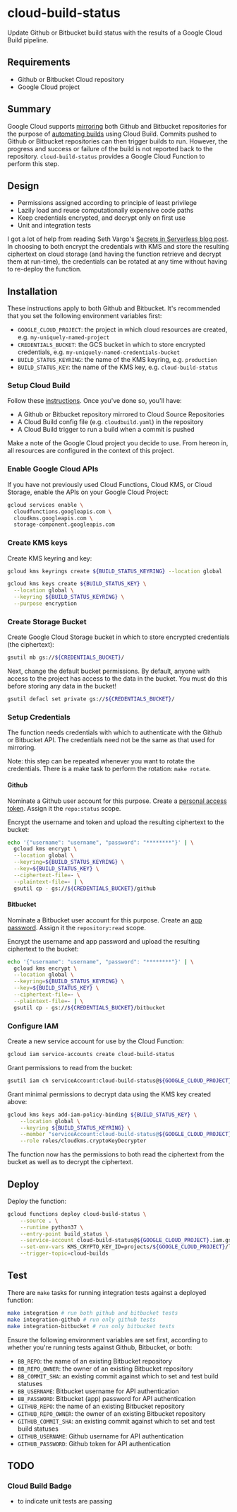 # cloud-build-status

Update Github or Bitbucket build status with the results of a Google Cloud Build pipeline.

## Requirements

* Github or Bitbucket Cloud repository
* Google Cloud project

## Summary

Google Cloud supports [mirroring](https://cloud.google.com/source-repositories/docs/mirroring-repositories) both Github and Bitbucket repositories for the purpose of [automating builds](https://cloud.google.com/cloud-build/docs/running-builds/automate-builds) using Cloud Build. Commits pushed to Github or Bitbucket repositories can then trigger builds to run. However, the progress and success or failure of the build is not reported back to the repository. `cloud-build-status` provides a Google Cloud Function to perform this step.

## Design

* Permissions assigned according to principle of least privilege
* Lazily load and reuse computationally expensive code paths
* Keep credentials encrypted, and decrypt only on first use
* Unit and integration tests

I got a lot of help from reading Seth Vargo's [Secrets in Serverless blog post](https://www.sethvargo.com/secrets-in-serverless). In choosing to both encrypt the credentials with KMS and store the resulting ciphertext on cloud storage (and having the function retrieve and decrypt them at run-time), the credentials can be rotated at any time without having to re-deploy the function.

## Installation

These instructions apply to both Github and Bitbucket. It's recommended that you set the following environment variables first:

* `GOOGLE_CLOUD_PROJECT`: the project in which cloud resources are created, e.g. `my-uniquely-named-project`
* `CREDENTIALS_BUCKET`: the GCS bucket in which to store encrypted credentials, e.g. `my-uniquely-named-credentials-bucket`
* `BUILD_STATUS_KEYRING`: the name of the KMS keyring, e.g. `production`
* `BUILD_STATUS_KEY`: the name of the KMS key, e.g. `cloud-build-status`

### Setup Cloud Build

Follow these [instructions](https://cloud.google.com/cloud-build/docs/running-builds/automate-builds). Once you've done so, you'll have:

  * A Github or Bitbucket repository mirrored to Cloud Source Repositories
  * A Cloud Build config file (e.g. `cloudbuild.yaml`) in the repository
  * A Cloud Build trigger to run a build when a commit is pushed

Make a note of the Google Cloud project you decide to use. From hereon in, all resources are configured in the context of this project.


### Enable Google Cloud APIs

If you have not previously used Cloud Functions, Cloud KMS, or Cloud Storage, enable the APIs on your Google Cloud Project:

```bash
gcloud services enable \
  cloudfunctions.googleapis.com \
  cloudkms.googleapis.com \
  storage-component.googleapis.com
```

### Create KMS keys

Create KMS keyring and key:

```bash
gcloud kms keyrings create ${BUILD_STATUS_KEYRING} --location global

gcloud kms keys create ${BUILD_STATUS_KEY} \
  --location global \
  --keyring ${BUILD_STATUS_KEYRING} \
  --purpose encryption
```

### Create Storage Bucket

Create Google Cloud Storage bucket in which to store encrypted credentials (the ciphertext):

```bash
gsutil mb gs://${CREDENTIALS_BUCKET}/
```

Next, change the default bucket permissions. By default, anyone with access to the project has access to the data in the bucket. You must do this before storing any data in the bucket!

```bash
gsutil defacl set private gs://${CREDENTIALS_BUCKET}/
```

### Setup Credentials

The function needs credentials with which to authenticate with the Github or Bitbucket API. The credentials need not be the same as that used for mirroring.

Note: this step can be repeated whenever you want to rotate the credentials. There is a make task to perform the rotation: `make rotate`.

#### Github

Nominate a Github user account for this purpose. Create a [personal access token](https://github.com/settings/tokens). Assign it the `repo:status` scope.

Encrypt the username and token and upload the resulting ciphertext to the bucket:

```bash
echo '{"username": "username", "password": "********"}' | \
  gcloud kms encrypt \
  --location global \
  --keyring=${BUILD_STATUS_KEYRING} \
  --key=${BUILD_STATUS_KEY} \
  --ciphertext-file=- \
  --plaintext-file=- | \
  gsutil cp - gs://${CREDENTIALS_BUCKET}/github
```

#### Bitbucket

Nominate a Bitbucket user account for this purpose.  Create an [app password](https://confluence.atlassian.com/bitbucket/app-passwords-828781300.html). Assign it the `repository:read` scope.

Encrypt the username and app password and upload the resulting ciphertext to the bucket:

```bash
echo '{"username": "username", "password": "********"}' | \
  gcloud kms encrypt \
  --location global \
  --keyring=${BUILD_STATUS_KEYRING} \
  --key=${BUILD_STATUS_KEY} \
  --ciphertext-file=- \
  --plaintext-file=- | \
  gsutil cp - gs://${CREDENTIALS_BUCKET}/bitbucket
```

### Configure IAM

Create a new service account for use by the Cloud Function:

```bash
gcloud iam service-accounts create cloud-build-status
```

Grant permissions to read from the bucket:

```bash
gsutil iam ch serviceAccount:cloud-build-status@${GOOGLE_CLOUD_PROJECT}.iam.gserviceaccount.com:legacyBucketReader,legacyObjectReader gs://${CREDENTIALS_BUCKET}
```

Grant minimal permissions to decrypt data using the KMS key created above:

```bash
gcloud kms keys add-iam-policy-binding ${BUILD_STATUS_KEY} \
    --location global \
    --keyring ${BUILD_STATUS_KEYRING} \
    --member "serviceAccount:cloud-build-status@${GOOGLE_CLOUD_PROJECT}.iam.gserviceaccount.com" \
    --role roles/cloudkms.cryptoKeyDecrypter
```

The function now has the permissions to both read the ciphertext from the bucket as well as to decrypt the ciphertext.

## Deploy

Deploy the function:

```bash
gcloud functions deploy cloud-build-status \
    --source . \
    --runtime python37 \
    --entry-point build_status \
    --service-account cloud-build-status@${GOOGLE_CLOUD_PROJECT}.iam.gserviceaccount.com \
    --set-env-vars KMS_CRYPTO_KEY_ID=projects/${GOOGLE_CLOUD_PROJECT}/locations/global/keyRings/${BUILD_STATUS_KEYRING}/cryptoKeys/${BUILD_STATUS_KEY},CREDENTIALS_BUCKET=${CREDENTIALS_BUCKET} \
    --trigger-topic=cloud-builds
```

## Test

There are `make` tasks for running integration tests against a deployed function:

```bash
make integration # run both github and bitbucket tests
make integration-github # run only github tests
make integration-bitbucket # run only bitbucket tests
```

Ensure the following environment variables are set first, according to whether you're running tests against Github, Bitbucket, or both:

* `BB_REPO`: the name of an existing Bitbucket repository
* `BB_REPO_OWNER`: the owner of an existing Bitbucket repository
* `BB_COMMIT_SHA`: an existing commit against which to set and test build statuses
* `BB_USERNAME`: Bitbucket username for API authentication
* `BB_PASSWORD`: Bitbucket (app) password for API authentication
* `GITHUB_REPO`: the name of an existing Bitbucket repository
* `GITHUB_REPO_OWNER`: the owner of an existing Bitbucket repository
* `GITHUB_COMMIT_SHA`: an existing commit against which to set and test build statuses
* `GITHUB_USERNAME`: Github username for API authentication
* `GITHUB_PASSWORD`: Github token for API authentication

## TODO

### Cloud Build Badge

* to indicate unit tests are passing

